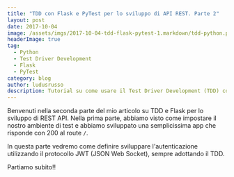 ```yaml
---
title: "TDD con Flask e PyTest per lo sviluppo di API REST. Parte 2"
layout: post
date: 2017-10-04
image: /assets/imgs/2017-10-04-tdd-flask-pytest-1.markdown/tdd-python.png
headerImage: true
tag:
  - Python
  - Test Driver Development
  - Flask
  - PyTest
category: blog
author: ludusrusso
description: Tutorial su come usare il Test Driver Development (TDD) con Flask e PyTest per sviluppare delle semplici API REST
---
```


Benvenuti nella seconda parte del mio articolo su TDD e Flask per lo sviluppo di REST API.
Nella prima parte, abbiamo visto come impostare il nostro ambiente di test e
abbiamo sviluppato una semplicissima app che risponde con 200 al route `/`.

In questa parte vedremo come definire sviluppare l'autenticazione utilizzando
il protocollo JWT (JSON Web Socket), sempre adottando il TDD.

Partiamo subito!!
